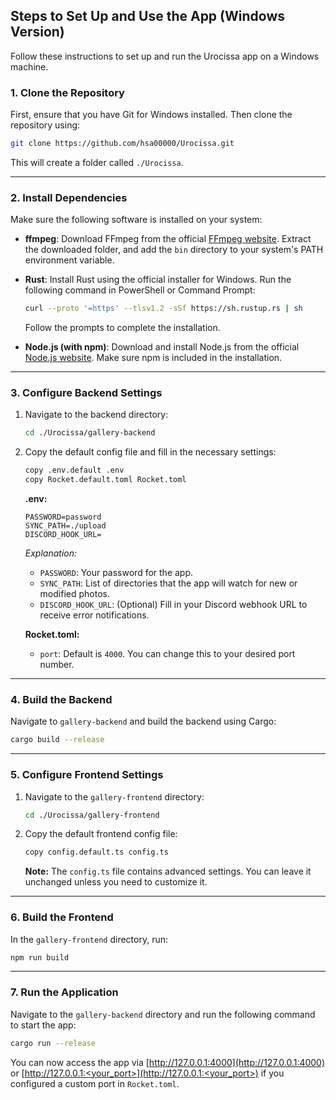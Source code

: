 ## Steps to Set Up and Use the App (Windows Version)

Follow these instructions to set up and run the Urocissa app on a Windows machine.

### 1. Clone the Repository

First, ensure that you have Git for Windows installed. Then clone the repository using:

```bash
git clone https://github.com/hsa00000/Urocissa.git
```

This will create a folder called `./Urocissa`.

---

### 2. Install Dependencies

Make sure the following software is installed on your system:

- **ffmpeg**: Download FFmpeg from the official [FFmpeg website](https://ffmpeg.org/download.html). Extract the downloaded folder, and add the `bin` directory to your system's PATH environment variable.

- **Rust**: Install Rust using the official installer for Windows. Run the following command in PowerShell or Command Prompt:

  ```bash
  curl --proto '=https' --tlsv1.2 -sSf https://sh.rustup.rs | sh
  ```

  Follow the prompts to complete the installation.

- **Node.js (with npm)**: Download and install Node.js from the official [Node.js website](https://nodejs.org). Make sure npm is included in the installation.

---

### 3. Configure Backend Settings

1. Navigate to the backend directory:

   ```bash
   cd ./Urocissa/gallery-backend
   ```

2. Copy the default config file and fill in the necessary settings:

   ```bash
   copy .env.default .env
   copy Rocket.default.toml Rocket.toml
   ```

   **.env:**

   ```env
   PASSWORD=password
   SYNC_PATH=./upload
   DISCORD_HOOK_URL=
   ```

   _Explanation:_

   - `PASSWORD`: Your password for the app.
   - `SYNC_PATH`: List of directories that the app will watch for new or modified photos.
   - `DISCORD_HOOK_URL`: (Optional) Fill in your Discord webhook URL to receive error notifications.

   **Rocket.toml:**

   - `port`: Default is `4000`. You can change this to your desired port number.

---

### 4. Build the Backend

Navigate to `gallery-backend` and build the backend using Cargo:

```bash
cargo build --release
```

---

### 5. Configure Frontend Settings

1. Navigate to the `gallery-frontend` directory:

   ```bash
   cd ./Urocissa/gallery-frontend
   ```

2. Copy the default frontend config file:

   ```bash
   copy config.default.ts config.ts
   ```

   **Note:** The `config.ts` file contains advanced settings. You can leave it unchanged unless you need to customize it.

---

### 6. Build the Frontend

In the `gallery-frontend` directory, run:

```bash
npm run build
```

---

### 7. Run the Application

Navigate to the `gallery-backend` directory and run the following command to start the app:

```bash
cargo run --release
```

You can now access the app via [http://127.0.0.1:4000](http://127.0.0.1:4000) or [http://127.0.0.1:<your_port>](http://127.0.0.1:<your_port>) if you configured a custom port in `Rocket.toml`.
